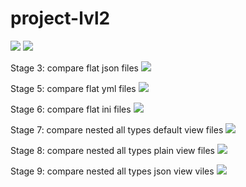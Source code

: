 # project-lvl2
<a href="https://codeclimate.com/github/Enigmadie/frontend-project-lvl2/maintainability"><img src="https://api.codeclimate.com/v1/badges/9bdaded8ccf6b3a91334/maintainability" /></a>
<a href="https://travis-ci.org/Enigmadie/frontend-project-lvl2"><img src="https://travis-ci.org/Enigmadie/frontend-project-lvl2.svg?branch=master" /></a>

Stage 3: compare flat json files
<a href="https://asciinema.org/a/EGDHm03ndDehLTiOn3oZGoSZM" target="_blank"><img src="https://asciinema.org/a/EGDHm03ndDehLTiOn3oZGoSZM.svg" /></a>

Stage 5: compare flat yml files
<a href="https://asciinema.org/a/Yb8cBZztMw1Qm8gEtliwpe9em" target="_blank"><img src="https://asciinema.org/a/Yb8cBZztMw1Qm8gEtliwpe9em.svg" /></a>

Stage 6: compare flat ini files
<a href="https://asciinema.org/a/iTAT702C27xAM78cpKFl9wCg1" target="_blank"><img src="https://asciinema.org/a/iTAT702C27xAM78cpKFl9wCg1.svg" /></a>

Stage 7: compare nested all types default view files
<a href="https://asciinema.org/a/89btSE9AdMZEjsl2BCXNtxFzT" target="_blank"><img src="https://asciinema.org/a/89btSE9AdMZEjsl2BCXNtxFzT.svg" /></a>

Stage 8: compare nested all types plain view files
<a href="https://asciinema.org/a/al7VPYtMmZ0oJemT1sr5kDo3p" target="_blank"><img src="https://asciinema.org/a/al7VPYtMmZ0oJemT1sr5kDo3p.svg" /></a>

Stage 9: compare nested all types json view viles
<a href="https://asciinema.org/a/MEUUMSFlhS5oUUqZZDAo7gF7Y" target="_blank"><img src="https://asciinema.org/a/MEUUMSFlhS5oUUqZZDAo7gF7Y.svg" /></a>